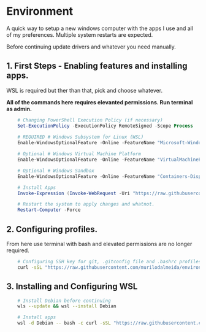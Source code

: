 # Environment

A quick way to setup a new windows computer with the apps I use and all of my preferences. Multiple system restarts are expected.

Before continuing update drivers and whatever you need manually. 

## 1. First Steps - Enabling features and installing apps.

WSL is required but ther than that, pick and choose whatever.

**All of the commands here requires elevanted permissions. Run terminal as admin.**

```ps1
    # Changing PowerShell Execution Policy (if necessary)
    Set-ExecutionPolicy -ExecutionPolicy RemoteSigned -Scope Process
    
    # REQUIRED # Windows Subsystem for Linux (WSL)
    Enable-WindowsOptionalFeature -Online -FeatureName "Microsoft-Windows-Subsystem-Linux" -All -NoRestart

    # Optional # Windows Virtual Machine Platform
    Enable-WindowsOptionalFeature -Online -FeatureName "VirtualMachinePlatform" -All -NoRestart

    # Optional # Windows Sandbox
    Enable-WindowsOptionalFeature -Online -FeatureName "Containers-DisposableClientVM" -All -NoRestart

    # Install Apps
    Invoke-Expression (Invoke-WebRequest -Uri "https://raw.githubusercontent.com/murilodalmeida/environment/refs/heads/main/scripts/apps.win.ps1" -UseBasicParsing).Content

    # Restart the system to apply changes and whatnot.
    Restart-Computer -Force
```

## 2. Configuring profiles.

From here use terminal with bash and elevated permissions are no longer required.

```bash
    # Configuring SSH key for git, .gitconfig file and .bashrc profiles.
    curl -sSL "https://raw.githubusercontent.com/murilodalmeida/environment/refs/heads/main/scripts/profiles.sh" | bash
```

## 3. Installing and Configuring WSL

```bash
    # Install Debian before continuing
    wls --update && wsl --install Debian

    # Install apps
    wsl -d Debian -- bash -c curl -sSL "https://raw.githubusercontent.com/murilodalmeida/environment/refs/heads/main/scripts/apps.wsl.sh" | bash
```